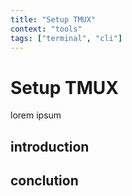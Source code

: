```yaml
---
title: "Setup TMUX"
context: "tools"
tags: ["terminal", "cli"]
---
```


# Setup TMUX 

lorem ipsum 

## introduction 

## conclution